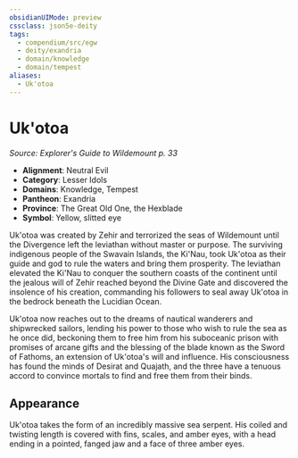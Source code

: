 ```yaml
---
obsidianUIMode: preview
cssclass: json5e-deity
tags:
  - compendium/src/egw
  - deity/exandria
  - domain/knowledge
  - domain/tempest
aliases:
  - Uk'otoa
---
```

# Uk'otoa
*Source: Explorer's Guide to Wildemount p. 33* 

- **Alignment**: Neutral Evil
- **Category**: Lesser Idols
- **Domains**: Knowledge, Tempest
- **Pantheon**: Exandria
- **Province**: The Great Old One, the Hexblade
- **Symbol**: Yellow, slitted eye

Uk'otoa was created by Zehir and terrorized the seas of Wildemount until the Divergence left the leviathan without master or purpose. The surviving indigenous people of the Swavain Islands, the Ki'Nau, took Uk'otoa as their guide and god to rule the waters and bring them prosperity. The leviathan elevated the Ki'Nau to conquer the southern coasts of the continent until the jealous will of Zehir reached beyond the Divine Gate and discovered the insolence of his creation, commanding his followers to seal away Uk'otoa in the bedrock beneath the Lucidian Ocean.

Uk'otoa now reaches out to the dreams of nautical wanderers and shipwrecked sailors, lending his power to those who wish to rule the sea as he once did, beckoning them to free him from his suboceanic prison with promises of arcane gifts and the blessing of the blade known as the Sword of Fathoms, an extension of Uk'otoa's will and influence. His consciousness has found the minds of Desirat and Quajath, and the three have a tenuous accord to convince mortals to find and free them from their binds.

## Appearance

Uk'otoa takes the form of an incredibly massive sea serpent. His coiled and twisting length is covered with fins, scales, and amber eyes, with a head ending in a pointed, fanged jaw and a face of three amber eyes.